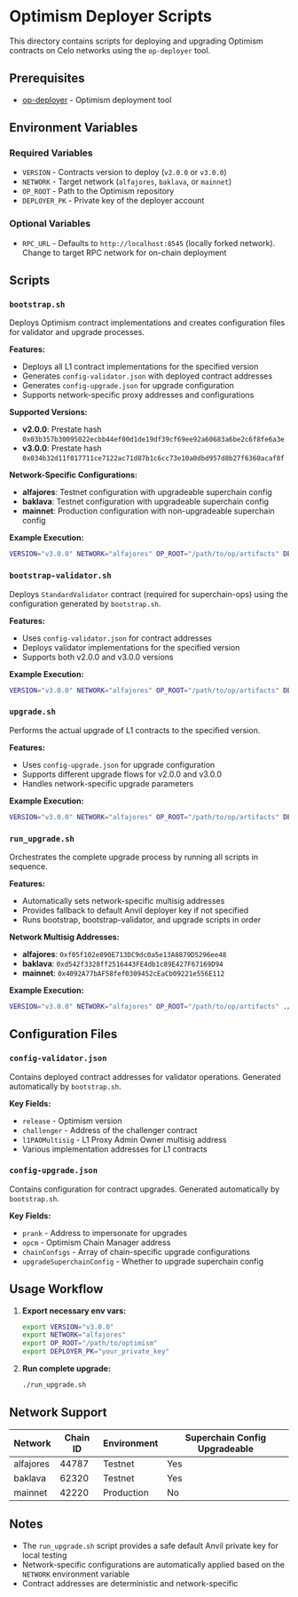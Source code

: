 # Optimism Deployer Scripts

This directory contains scripts for deploying and upgrading Optimism contracts on Celo networks using the `op-deployer` tool.

## Prerequisites

- [op-deployer](https://github.com/celo-org/optimism/tree/op-deployer/v3.0.0/op-deployer) - Optimism deployment tool

## Environment Variables

### Required Variables
- `VERSION` - Contracts version to deploy (`v2.0.0` or `v3.0.0`)
- `NETWORK` - Target network (`alfajores`, `baklava`, or `mainnet`)
- `OP_ROOT` - Path to the Optimism repository
- `DEPLOYER_PK` - Private key of the deployer account

### Optional Variables
- `RPC_URL` - Defaults to `http://localhost:8545` (locally forked network). Change to target RPC network for on-chain deployment

## Scripts

### `bootstrap.sh`

Deploys Optimism contract implementations and creates configuration files for validator and upgrade processes.

**Features:**
- Deploys all L1 contract implementations for the specified version
- Generates `config-validator.json` with deployed contract addresses
- Generates `config-upgrade.json` for upgrade configuration
- Supports network-specific proxy addresses and configurations

**Supported Versions:**
- **v2.0.0**: Prestate hash `0x03b357b30095022ecbb44ef00d1de19df39cf69ee92a60683a6be2c6f8fe6a3e`
- **v3.0.0**: Prestate hash `0x034b32d11f017711ce7122ac71d87b1c6cc73e10a0dbd957d8b27f6360acaf8f`

**Network-Specific Configurations:**
- **alfajores**: Testnet configuration with upgradeable superchain config
- **baklava**: Testnet configuration with upgradeable superchain config  
- **mainnet**: Production configuration with non-upgradeable superchain config

**Example Execution:**
```bash
VERSION="v3.0.0" NETWORK="alfajores" OP_ROOT="/path/to/op/artifacts" DEPLOYER_PK="0x..." ./bootstrap.sh
```

### `bootstrap-validator.sh`

Deploys `StandardValidator` contract (required for superchain-ops) using the configuration generated by `bootstrap.sh`.

**Features:**
- Uses `config-validator.json` for contract addresses
- Deploys validator implementations for the specified version
- Supports both v2.0.0 and v3.0.0 versions

**Example Execution:**
```bash
VERSION="v3.0.0" NETWORK="alfajores" OP_ROOT="/path/to/op/artifacts" DEPLOYER_PK="0x..." ./bootstrap-validator.sh
```

### `upgrade.sh`

Performs the actual upgrade of L1 contracts to the specified version.

**Features:**
- Uses `config-upgrade.json` for upgrade configuration
- Supports different upgrade flows for v2.0.0 and v3.0.0
- Handles network-specific upgrade parameters

**Example Execution:**
```bash
VERSION="v3.0.0" NETWORK="alfajores" OP_ROOT="/path/to/op/artifacts" DEPLOYER_PK="0x..." ./upgrade.sh
```

### `run_upgrade.sh`

Orchestrates the complete upgrade process by running all scripts in sequence.

**Features:**
- Automatically sets network-specific multisig addresses
- Provides fallback to default Anvil deployer key if not specified
- Runs bootstrap, bootstrap-validator, and upgrade scripts in order

**Network Multisig Addresses:**
- **alfajores**: `0xf05f102e890E713DC9dc0a5e13A8879D5296ee48`
- **baklava**: `0xd542f3328ff2516443FE4db1c89E427F67169D94`
- **mainnet**: `0x4092A77bAF58fef0309452cEaCb09221e556E112`

**Example Execution:**
```bash
VERSION="v3.0.0" NETWORK="alfajores" OP_ROOT="/path/to/op/artifacts" ./run_upgrade.sh
```

## Configuration Files

### `config-validator.json`

Contains deployed contract addresses for validator operations. Generated automatically by `bootstrap.sh`.

**Key Fields:**
- `release` - Optimism version
- `challenger` - Address of the challenger contract
- `l1PAOMultisig` - L1 Proxy Admin Owner multisig address
- Various implementation addresses for L1 contracts

### `config-upgrade.json`

Contains configuration for contract upgrades. Generated automatically by `bootstrap.sh`.

**Key Fields:**
- `prank` - Address to impersonate for upgrades
- `opcm` - Optimism Chain Manager address
- `chainConfigs` - Array of chain-specific upgrade configurations
- `upgradeSuperchainConfig` - Whether to upgrade superchain config

## Usage Workflow

1. **Export necessary env vars:**
   ```bash
   export VERSION="v3.0.0"
   export NETWORK="alfajores"
   export OP_ROOT="/path/to/optimism"
   export DEPLOYER_PK="your_private_key"
   ```

2. **Run complete upgrade:**
   ```bash
   ./run_upgrade.sh
   ```

## Network Support

| Network | Chain ID | Environment | Superchain Config Upgradeable |
|---------|----------|-------------|------------------------------|
| alfajores | 44787 | Testnet | Yes |
| baklava | 62320 | Testnet | Yes |
| mainnet | 42220 | Production | No |

## Notes

- The `run_upgrade.sh` script provides a safe default Anvil private key for local testing
- Network-specific configurations are automatically applied based on the `NETWORK` environment variable
- Contract addresses are deterministic and network-specific
